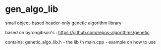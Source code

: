 # gen_algo_lib
small object-based header-only genetic algorithm library

based on byrongibson's :
https://github.com/repos-algorithms/genetic

contains:
genetic_algo_lib.h - the lib \n
main.cpp           - example on how to use
